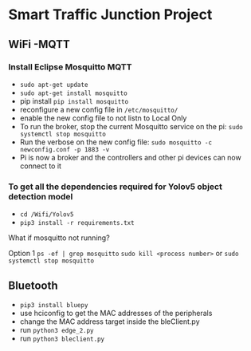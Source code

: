 # Smart Traffic Junction Project

## WiFi -MQTT
### Install Eclipse Mosquitto MQTT
- `sudo apt-get update`
- `sudo apt-get install mosquitto`
- pip install ``` pip install mosquitto ```
- reconfigure a new config file in ``` /etc/mosquitto/ ```
- enable the new config file to not listn to Local Only
- To run the broker, stop the current Mosquitto service on the pi: ``` sudo systemctl stop mosquitto ```
- Run the verbose on the new config file: ``` sudo mosquitto -c newconfig.conf -p 1883 -v ```
- Pi is now a broker and the controllers and other pi devices can now connect to it

### To get all the dependencies required for Yolov5 object detection model
- `cd /Wifi/Yolov5` 
- `pip3 install -r requirements.txt` 

What if mosquitto not running?

Option 1 
`ps -ef | grep mosquitto` 
`sudo kill <process number>`
or 
`sudo systemctl stop mosquitto`

## Bluetooth
- `pip3 install bluepy`
- use hciconfig to get the MAC addresses of the peripherals
- change the MAC address target inside the bleClient.py
- run `python3 edge_2.py`
- run `python3 bleclient.py`
